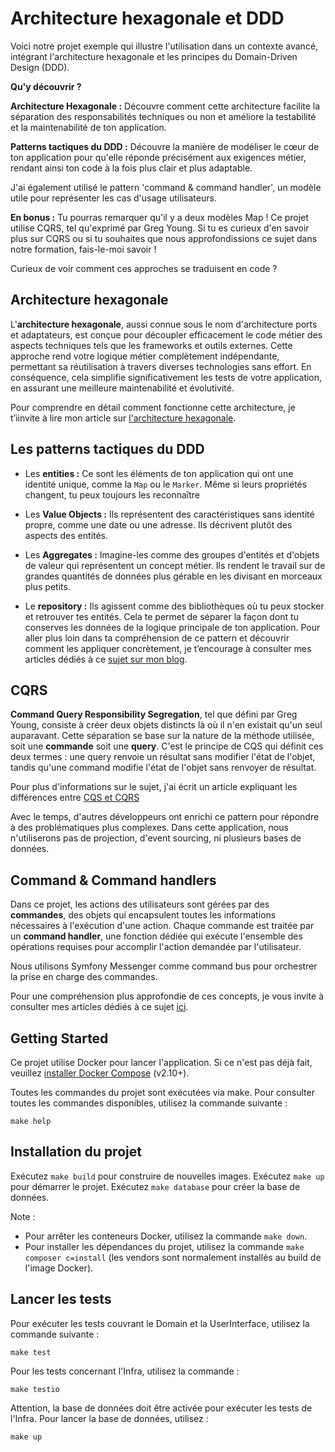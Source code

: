 # Architecture hexagonale et DDD

Voici notre projet exemple qui illustre l'utilisation dans un contexte avancé, intégrant l'architecture hexagonale et les principes du Domain-Driven Design (DDD).

**Qu'y découvrir ?**

**Architecture Hexagonale :** Découvre comment cette architecture facilite la séparation des responsabilités techniques ou non et améliore la testabilité et la maintenabilité de ton application.

**Patterns tactiques du DDD :** Découvre la manière de modéliser le cœur de ton application pour qu'elle réponde précisément aux exigences métier, rendant ainsi ton code à la fois plus clair et plus adaptable.

J'ai également utilisé le pattern 'command & command handler', un modèle utile pour représenter les cas d'usage utilisateurs.

**En bonus :** Tu pourras remarquer qu'il y a deux modèles Map ! Ce projet utilise CQRS, tel qu'exprimé par Greg Young. Si tu es curieux d'en savoir plus sur CQRS ou si tu souhaites que nous approfondissions ce sujet dans notre formation, fais-le-moi savoir !

Curieux de voir comment ces approches se traduisent en code ?

## Architecture hexagonale

L'**architecture hexagonale**, aussi connue sous le nom d'architecture ports et adaptateurs, est conçue pour découpler efficacement le code métier des aspects techniques tels que les frameworks et outils externes. Cette approche rend votre logique métier complètement indépendante, permettant sa réutilisation à travers diverses technologies sans effort. En conséquence, cela simplifie significativement les tests de votre application, en assurant une meilleure maintenabilité et évolutivité.

Pour comprendre en détail comment fonctionne cette architecture, je t’iinvite à lire mon article sur [l'architecture hexagonale](https://www.arnaudlanglade.com/hexagonal-architect-by-example.html).

## Les patterns tactiques du DDD
 
* Les **entities :** Ce sont les éléments de ton application qui ont une identité unique, comme la `Map` ou le `Marker`. Même si leurs propriétés changent, tu peux toujours les reconnaître

*  Les **Value Objects :** Ils représentent des caractéristiques sans identité propre, comme une date ou une adresse. Ils décrivent plutôt des aspects des entités.

* Les **Aggregates :** Imagine-les comme des groupes d'entités et d'objets de valeur qui représentent un concept métier. Ils rendent le travail sur de grandes quantités de données plus gérable en les divisant en morceaux plus petits.

* Le **repository :** Ils agissent comme des bibliothèques où tu peux stocker et retrouver tes entités. Cela te permet de séparer la façon dont tu conserves les données de la logique principale de ton application. Pour aller plus loin dans ta compréhension de ce pattern et découvrir comment les appliquer concrètement, je t’encourage à consulter mes articles dédiés à ce [sujet sur mon blog](https://www.arnaudlanglade.com/tag/repository).

## CQRS

**Command Query Responsibility Segregation**, tel que défini par Greg Young, consiste à créer deux objets distincts là où il n'en existait qu'un seul auparavant.  Cette séparation se base sur la nature de la méthode utilisée, soit une **commande** soit une **query**. C'est le principe de CQS qui définit ces deux termes : une query renvoie un résultat sans modifier l'état de l'objet, tandis qu'une command modifie l'état de l'objet sans renvoyer de résultat.

Pour plus d'informations sur le sujet, j'ai écrit un article expliquant les différences entre [CQS et CQRS](https://www.arnaudlanglade.com/what-is-the-difference-between-cqs-and-cqrs-patterns.html)

Avec le temps, d'autres développeurs ont enrichi ce pattern pour répondre à des problématiques plus complexes. Dans cette application, nous n'utiliserons pas de projection, d'event sourcing, ni plusieurs bases de données.

## Command & Command handlers

Dans ce projet, les actions des utilisateurs sont gérées par des **commandes**, des objets qui encapsulent toutes les informations nécessaires à l'exécution d'une action. Chaque commande est traitée par un **command handler**, une fonction dédiée qui exécute l'ensemble des opérations requises pour accomplir l'action demandée par l'utilisateur.

Nous utilisons Symfony Messenger comme command bus pour orchestrer la prise en charge des commandes.

Pour une compréhension plus approfondie de ces concepts, je vous invite à consulter mes articles dédiés à ce sujet [ici](https://www.arnaudlanglade.com/tag/command-bus).


## Getting Started

Ce projet utilise Docker pour lancer l'application. Si ce n'est pas déjà fait, veuillez  [installer Docker Compose](https://docs.docker.com/compose/install/) (v2.10+).

Toutes les commandes du projet sont exécutées via make. Pour consulter toutes les commandes disponibles, utilisez la commande suivante :

```
make help
```
## Installation du projet

Exécutez `make build` pour construire de nouvelles images.
Exécutez `make up` pour démarrer le projet.
Exécutez `make database` pour créer la base de données.

Note : 
* Pour arrêter les conteneurs Docker, utilisez la commande `make down`.
* Pour installer les dépendances du projet, utilisez la commande `make composer c=install` (les vendors sont normalement installés au build de l'image Docker).

## Lancer les tests

Pour exécuter les tests couvrant le Domain et la UserInterface, utilisez la commande suivante :

```
make test
```

Pour les tests concernant l'Infra, utilisez la commande :

```
make testio
```

Attention, la base de données doit être activée pour exécuter les tests de l'Infra. Pour lancer la base de données, utilisez :

```
make up
```

